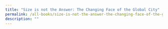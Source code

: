 ```yaml
---
title: "Size is not the Answer: The Changing Face of the Global City"
permalink: /all-books/size-is-not-the-answer-the-changing-face-of-the-global-city/
description: ""
---
```

